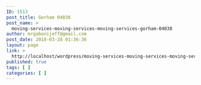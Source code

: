 ```yaml
---
ID: 1513
post_title: Gorham 04038
post_name: >
  moving-services-moving-services-moving-services-gorham-04038
author: mrgabonijeff@gmail.com
post_date: 2018-03-28 01:36:36
layout: page
link: >
  http://localhost/wordpress/moving-services-moving-services-moving-services-gorham-04038/
published: true
tags: [ ]
categories: [ ]
---
```


